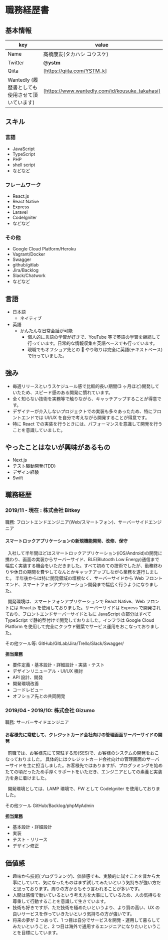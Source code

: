 # 職務経歴書

## 基本情報

| key                                             | value                                          |
| ----------------------------------------------- | ---------------------------------------------- |
| Name                                            | 高橋康友(タカハシ コウスケ)                    |
| Twitter                                         | [@**ystm**](https://twitter.com/__ystm__)      |
| Qiita                                           | [https://qiita.com/YSTM_k]                     |
| Wantedly (履歴書としても使用させて頂いています) | [https://www.wantedly.com/id/kousuke_takahasi] |

## スキル

### 言語

- JavaScript
- TypeScript
- PHP
- shell script
- などなど

### フレームワーク

- React.js
- React Native
- Express
- Laravel
- CodeIgniter
- などなど

### その他

- Google Cloud Platform/Heroku
- Vagrant/Docker
- Swagger
- github/gitlab
- Jira/Backlog
- Slack/Chatwork
- などなど

## 言語

- 日本語
  - ネイティブ
- 英語
  - かんたんな日常会話が可能
    - 個人的に言語の学習が好きで、YouTube 等で英語の学習を継続して行っています。日常的な情報収集を英語ベースでも行っています。
    - 現職でもオフショア先との  やり取りは完全に英語(テキストベース)で行っていました。

## 強み

- 毎週リリースというスケジュール感で比較的長い期間(3 ヶ月ほど)開発していたため、スピード感のある開発に慣れています。
- 全く知らない技術を実務等で触りながら、キャッチアップすることが得意です。
- デザイナーが介入しないプロジェクトでの実装も多々あったため、特にフロントエンドでは UI/UX を自分で考えながら開発することが得意です。
- 特に React での実装を行うときには、パフォーマンスを意識して開発を行うことを意識していました。

## やったことはないが興味があるもの

- Next.js
- テスト駆動開発(TDD)
- デザイン経験
- Swift

## 職務経歴

### 2019/11 - 現在 : 株式会社 Bitkey

職務: フロントエンドエンジニア(Web/スマートフォン)、サーバーサイドエンジニア

#### スマートロックアプリケーションの新規機能開発、改修、保守

&nbsp; 入社して半年間ほどはスマートロックアプリケーション(iOS/Android)の開発に携わり、画面の実装からサーバーサイド、BLE(Blutooth Low Energy)通信まで幅広く実装する機会をいただきました。すべて初めての技術でしたが、勤務終わりや休日の期間を費やしてなんとかキャッチアップしながら業務を遂行しました。
半年後からは特に開発領域の垣根なく、サーバーサイドから Web フロントエンド、スマートフォンアプリケーション開発まで幅広く行うようになりました。

&nbsp; 開発環境は、スマートフォンアプリケーションで React Native、Web フロントには React.js を使用しておりました。サーバーサイドは Express で開発されており、フロントエンドサーバーサイドともに JavaScript の部分はすべて TypeScript で静的型付けで開発しておりました。インフラは Google Cloud Platform を使用して完全にクラウド観葉でサービス運用をおこなっておりました。

その他ツール等: GitHub/GitLab/Jira/Trello/Slack/Swagger/

**担当業務**

- 要件定義・基本設計・詳細設計・実装・テスト
- デザインリニューアル・UI/UX 検討
- API 設計、開発
- 開発環境改善
- コードレビュー
- オフショア先との共同開発

### 2019/04 - 2019/10: 株式会社 Gizumo

職務: サーバーサイドエンジニア

#### お客様先に常駐して、クレジットカード会社向けの管理画面サーバーサイドの開発

&nbsp; 前職では、お客様先にて常駐する形(SES)で、お客様のシステムの開発をおこなっておりました。
具体的にはクレジットカード会社向けの管理画面のサーバーサイドを主に担当しました。お客様先ではありますが、プログラミングを始めたての頃だったため手厚くサポートをいただき、エンジニアとしての素養と実装力を身に着けました。

&nbsp; 開発環境としては、LAMP 環境で、FW として CodeIgniter を使用しておりました。

その他ツール GitHub/Backlog/phpMyAdmin

**担当業務**

- 基本設計・詳細設計
- 実装
- テスト・リリース
- デザイン修正

## 価値感

- 趣味から技術(プログラミング)、価値感でも、実験的に試すことを昔から大事にしていて、気になったものはまず試してみたいという気持ちが強い方だと思っております。周りの方からもそう言われることが多いです。
- 人間は感情で動いているという考え方を大事にしているため、人の気持ちを尊重して行動することを意識して生きています。
- 技術も好きですが、ただ技術を極めたいというより、より質の高い、UX の良いサービスを作っていきたいという気持ちの方が強いです。
- 将来の夢が 2 つあって、1 つ目は自分でサービスを開発・運用して暮らしてみたいということ、2 つ目は海外で通用するエンジニアになりたいということを目標にしています。
